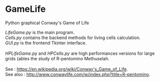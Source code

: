 # GameLife
Python graphical Conway's Game of Life

<i>LifeGame.py</i> is the main program.</br>
<i>Cells.py</i> contains the backend methods for living cells calculation.</br>
<i>GUI.py</i> is the frontend Tkinter interface.</br>
</br>
<i>HPLifeGame.py</i> and <i>HPCells.py</i> are high performances versions for large grids (ables the study of R-pentomino Methuselah.</br>
</br>
See : <a href="https://en.wikipedia.org/wiki/Conway's_Game_of_Life">https://en.wikipedia.org/wiki/Conway's_Game_of_Life</a>.</br>
See also : <a href="http://www.conwaylife.com/w/index.php?title=R-pentomino">http://www.conwaylife.com/w/index.php?title=R-pentomino</a>.
